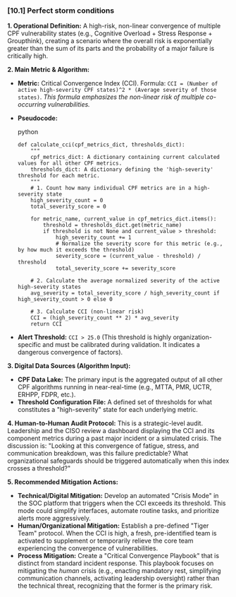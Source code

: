 ### **[10.1] Perfect storm conditions**

**1. Operational Definition:**
A high-risk, non-linear convergence of multiple CPF vulnerability states (e.g., Cognitive Overload + Stress Response + Groupthink), creating a scenario where the overall risk is exponentially greater than the sum of its parts and the probability of a major failure is critically high.

**2. Main Metric & Algorithm:**

- **Metric:** Critical Convergence Index (CCI). Formula: `CCI = (Number of active high-severity CPF states)^2 * (Average severity of those states)`.
  *This formula emphasizes the non-linear risk of multiple co-occurring vulnerabilities.*

- **Pseudocode:**

  python

  ```
  def calculate_cci(cpf_metrics_dict, thresholds_dict):
      """
      cpf_metrics_dict: A dictionary containing current calculated values for all other CPF metrics.
      thresholds_dict: A dictionary defining the 'high-severity' threshold for each metric.
      """
      # 1. Count how many individual CPF metrics are in a high-severity state
      high_severity_count = 0
      total_severity_score = 0
  
      for metric_name, current_value in cpf_metrics_dict.items():
          threshold = thresholds_dict.get(metric_name)
          if threshold is not None and current_value > threshold:
              high_severity_count += 1
              # Normalize the severity score for this metric (e.g., by how much it exceeds the threshold)
              severity_score = (current_value - threshold) / threshold
              total_severity_score += severity_score
  
      # 2. Calculate the average normalized severity of the active high-severity states
      avg_severity = total_severity_score / high_severity_count if high_severity_count > 0 else 0
  
      # 3. Calculate CCI (non-linear risk)
      CCI = (high_severity_count ** 2) * avg_severity
      return CCI
  ```

  

- **Alert Threshold:** `CCI > 25.0` (This threshold is highly organization-specific and must be calibrated during validation. It indicates a dangerous convergence of factors).

**3. Digital Data Sources (Algorithm Input):**

- **CPF Data Lake:** The primary input is the aggregated output of all other CPF algorithms running in near-real-time (e.g., MTTA, PMR, UCTR, ERHPP, FDPR, etc.).
- **Threshold Configuration File:** A defined set of thresholds for what constitutes a "high-severity" state for each underlying metric.

**4. Human-to-Human Audit Protocol:**
This is a strategic-level audit. Leadership and the CISO review a dashboard displaying the CCI and its component metrics during a past major incident or a simulated crisis. The discussion is: "Looking at this convergence of fatigue, stress, and communication breakdown, was this failure predictable? What organizational safeguards should be triggered automatically when this index crosses a threshold?"

**5. Recommended Mitigation Actions:**

- **Technical/Digital Mitigation:** Develop an automated "Crisis Mode" in the SOC platform that triggers when the CCI exceeds its threshold. This mode could simplify interfaces, automate routine tasks, and prioritize alerts more aggressively.
- **Human/Organizational Mitigation:** Establish a pre-defined "Tiger Team" protocol. When the CCI is high, a fresh, pre-identified team is activated to supplement or temporarily relieve the core team experiencing the convergence of vulnerabilities.
- **Process Mitigation:** Create a "Critical Convergence Playbook" that is distinct from standard incident response. This playbook focuses on mitigating the *human* crisis (e.g., enacting mandatory rest, simplifying communication channels, activating leadership oversight) rather than the technical threat, recognizing that the former is the primary risk.